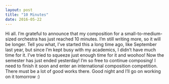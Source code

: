 ```yaml
---
layout: post
title: "10 Minutes"
date: 2016-05-22
---
```


Hi all. I’m grateful to announce that my composition for a small-to-medium-sized orchestra has just reached 10 minutes. I’m still writing more, so it will be longer. Tell you what, I’ve started this a long time ago, like September last year, but since I’m kept busy with my academics, I didn’t have much time for it. I’ve tried to squeeze just enough time for it and woohoo! Now the semester has just ended yesterday! I’m so free to continue composing! I need to finish it soon and enter an international composition competition. There must be a lot of good works there. Good night and I’ll go on working on it tomorrow :)

